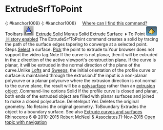 ---
---


# ExtrudeSrfToPoint
{: #kanchor1009}
{: #kanchor1008}
 [![images/transparent.gif](images/transparent.gif)Where can I find this command?](javascript:void(0);) Toolbars
![images/extrudesrftopoint.png](images/extrudesrftopoint.png) [Extrude Solid](extrude-solid-toolbar.html) 
Menus
Solid
Extrude Surface![images/menuarrow.gif](images/menuarrow.gif)
To Point
![images/history-tag.png](images/history-tag.png) [&#160;History enabled](historyenabled.html) 
The ExtrudeSrfToPoint command creates a solid by tracing the path of the surface edges tapering to converge at a selected point.
Steps
 [Select](select-objects.html) a surface. [Pick](pick-location.html) the point to extrude to.Your browser does not support the video tag.Note
If the curve is not planar, then it will be extruded in the z&#160;direction of the active viewport's construction plane. If the curve is planar, it will be extruded in the normal direction of the plane of the curve.Unlike [Lofts](loft.html) and [Sweeps](sweep1.html), the initial orientation of the profile curve or surface is maintained through the extrusion.If the input is a non-planar polycurve or a planar polycurve where the extrusion direction is not normal to the curve plane, the result will be a [polysurface](polysurface.html) rather than an [extrusion object](useextrusions.html) .Command-line options
Solid
If the profile curve is closed and planar, both ends of the extruded object are filled with planar surfaces and joined to make a closed polysurface.
DeleteInput
Yes
Deletes the original geometry.
No
Retains the original geometry.
ToBoundary
Extrudes the object to a boundary surface.
See also
 [Extrude curves and surfaces](sak-extrude.html) 
&#160;
&#160;
Rhinoceros 6 © 2010-2015 Robert McNeel &amp; Associates.11-Nov-2015
 [Open topic with navigation](extrudesrftopoint.html) 

